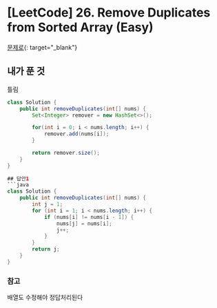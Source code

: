 # [LeetCode] 26. Remove Duplicates from Sorted Array (Easy)

[문제로](https://leetcode.com/problems/remove-duplicates-from-sorted-array/){: target="_blank"}

## 내가 푼 것 
틀림
```java
class Solution {
    public int removeDuplicates(int[] nums) {
        Set<Integer> remover = new HashSet<>();

        for(int i = 0; i < nums.length; i++) {
            remover.add(nums[i]);
        }

        return remover.size();
    }
}
 
## 답안1
```java
class Solution {
    public int removeDuplicates(int[] nums) {
        int j = 1;
        for (int i = 1; i < nums.length; i++) {
            if (nums[i] != nums[i - 1]) {
                nums[j] = nums[i];
                j++;
            }
        }
        return j;
    }
}
```
 
### 참고
배열도 수정해야 정답처리된다 